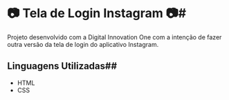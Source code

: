 # :camera: Tela de Login Instagram :camera:#

Projeto desenvolvido com a Digital Innovation One com a intenção de fazer outra versão da tela de login do  aplicativo Instagram.

## Linguagens Utilizadas##

* HTML
* CSS

